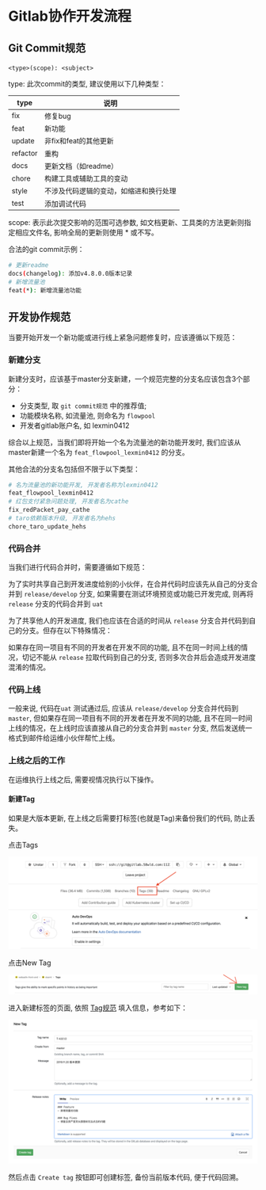 # Gitlab协作开发流程

## Git Commit规范

`<type>(scope): <subject>`

type: 此次commit的类型, 建议使用以下几种类型：

|type|说明|
|---|---|
|fix         |   修复bug
|feat        |   新功能
|update      |   非fix和feat的其他更新
|refactor    |   重构
|docs        |   更新文档（如readme）
|chore       |   构建工具或辅助工具的变动
|style       |   不涉及代码逻辑的变动，如缩进和换行处理
|test        |   添加调试代码

scope: 表示此次提交影响的范围可选参数, 如文档更新、工具类的方法更新则指定相应文件名, 影响全局的更新则使用 * 或不写。

合法的git commit示例：

```bash
# 更新readme
docs(changelog): 添加v4.8.0.0版本记录
# 新增流量池
feat(*): 新增流量池功能
```

## 开发协作规范

当要开始开发一个新功能或进行线上紧急问题修复时，应该遵循以下规范：

### 新建分支

新建分支时，应该基于master分支新建，一个规范完整的分支名应该包含3个部分：

- 分支类型, 取 `git commit规范` 中的推荐值;
- 功能模块名称, 如流量池, 则命名为 `flowpool`
- 开发者gitlab账户名, 如 lexmin0412

综合以上规范，当我们即将开始一个名为流量池的新功能开发时, 我们应该从master新建一个名为 `feat_flowpool_lexmin0412` 的分支。

其他合法的分支名包括但不限于以下类型：

```bash
# 名为流量池的新功能开发, 开发者名称为lexmin0412
feat_flowpool_lexmin0412
# 红包支付紧急问题处理, 开发者名为cathe
fix_redPacket_pay_cathe
# taro依赖版本升级, 开发者名为hehs
chore_taro_update_hehs
```

### 代码合并

当我们进行代码合并时，需要遵循如下规范：

为了实时共享自己到开发进度给别的小伙伴，在合并代码时应该先从自己的分支合并到 `release/develop` 分支, 如果需要在测试环境预览或功能已开发完成, 则再将 `release` 分支的代码合并到 `uat`

为了共享他人的开发进度, 我们也应该在合适的时间从 `release` 分支合并代码到自己的分支。但存在以下特殊情况：

如果存在同一项目有不同的开发者在开发不同的功能,  且不在同一时间上线的情况，切记不能从 `release` 拉取代码到自己的分支, 否则多次合并后会造成开发进度混淆的情况。

### 代码上线

一般来说, 代码在`uat` 测试通过后, 应该从 `release/develop` 分支合并代码到 `master`, 但如果存在同一项目有不同的开发者在开发不同的功能,  且不在同一时间上线的情况，在上线时应该直接从自己的分支合并到 `master` 分支, 然后发送统一格式到邮件给运维小伙伴帮忙上线。

### 上线之后的工作

在运维执行上线之后, 需要视情况执行以下操作。

#### 新建Tag

如果是大版本更新, 在上线之后需要打标签(也就是Tag)来备份我们的代码, 防止丢失。

点击Tags

![这是图片](./images/02_tag_position.png)

点击New Tag

![新建标签按钮](./images/03_create_tag_button.png)

进入新建标签的页面, 依照 [Tag规范](./Gitlab_Tag创建规范.md) 填入信息，参考如下：

![](./images/04_tag_form.png)

然后点击 `Create tag` 按钮即可创建标签, 备份当前版本代码, 便于代码回溯。